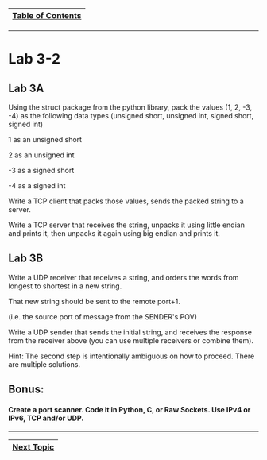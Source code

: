|[Table of Contents](/00-Table-of-Contents.md)|
|---|

---

# Lab 3-2

## Lab 3A

Using the struct package from the python library, pack the values \(1, 2, -3, -4\) as the following data types \(unsigned short, unsigned int, signed short, signed int\)

1 as an unsigned short

2 as an unsigned int

-3 as a signed short

-4 as a signed int

Write a TCP client that packs those values, sends the packed string to a server.

Write a TCP server that receives the string, unpacks it using little endian and prints it, then unpacks it again using big endian and prints it.

## Lab 3B

Write a UDP receiver that receives a string, and orders the words from longest to shortest in a new string.

That new string should be sent to the remote port+1.

\(i.e. the source port of message from the SENDER's POV\)

Write a UDP sender that sends the initial string, and receives the response from the receiver above \(you can use multiple receivers or combine them\).

Hint: The second step is intentionally ambiguous on how to proceed. There are multiple solutions.

## Bonus:  

#### Create a port scanner. Code it in Python, C, or Raw Sockets. Use IPv4 or IPv6, TCP and/or UDP.

---

|[Next Topic](/06-osi-layer-4/README.md)|
|---|
